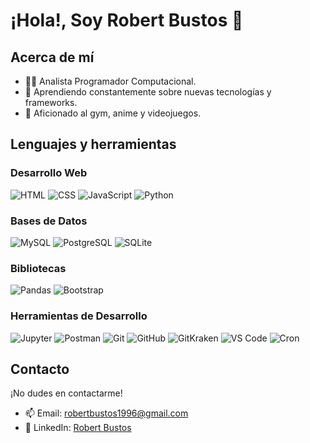 # ¡Hola!, Soy Robert Bustos 👋

## Acerca de mí
- 👨‍💻 Analista Programador Computacional.
- 🌱 Aprendiendo constantemente sobre nuevas tecnologías y frameworks.
- 💪 Aficionado al gym, anime y videojuegos.

## Lenguajes y herramientas
### Desarrollo Web
![HTML](https://img.shields.io/badge/-HTML-orange?style=flat&logo=html5&logoColor=white)
![CSS](https://img.shields.io/badge/-CSS-blue?style=flat&logo=css3&logoColor=white)
![JavaScript](https://img.shields.io/badge/-JavaScript-yellow?style=flat&logo=javascript&logoColor=white)
![Python](https://img.shields.io/badge/-Python-blue?style=flat&logo=python&logoColor=white)

### Bases de Datos
![MySQL](https://img.shields.io/badge/-MySQL-blue?style=flat&logo=mysql&logoColor=white)
![PostgreSQL](https://img.shields.io/badge/-PostgreSQL-blue?style=flat&logo=postgresql&logoColor=white)
![SQLite](https://img.shields.io/badge/-SQLite-blue?style=flat&logo=sqlite&logoColor=white)

### Bibliotecas
![Pandas](https://img.shields.io/badge/-Pandas-blue?style=flat&logo=pandas&logoColor=white)
![Bootstrap](https://img.shields.io/badge/-Bootstrap-purple?style=flat&logo=bootstrap&logoColor=white)

### Herramientas de Desarrollo
![Jupyter](https://img.shields.io/badge/-Jupyter-orange?style=flat&logo=jupyter&logoColor=white)
![Postman](https://img.shields.io/badge/-Postman-orange?style=flat&logo=postman&logoColor=white)
![Git](https://img.shields.io/badge/-Git-red?style=flat&logo=git&logoColor=white)
![GitHub](https://img.shields.io/badge/-GitHub-black?style=flat&logo=github&logoColor=white)
![GitKraken](https://img.shields.io/badge/-GitKraken-blue?style=flat&logo=gitkraken&logoColor=white)
![VS Code](https://img.shields.io/badge/-VS_Code-blue?style=flat&logo=visual-studio-code&logoColor=white)
![Cron](https://img.shields.io/badge/-Cron-yellow?style=flat)

## Contacto
¡No dudes en contactarme!
- 📫 Email: robertbustos1996@gmail.com
- 💼 LinkedIn: [Robert Bustos](https://www.linkedin.com/in/robertbustosv/)
